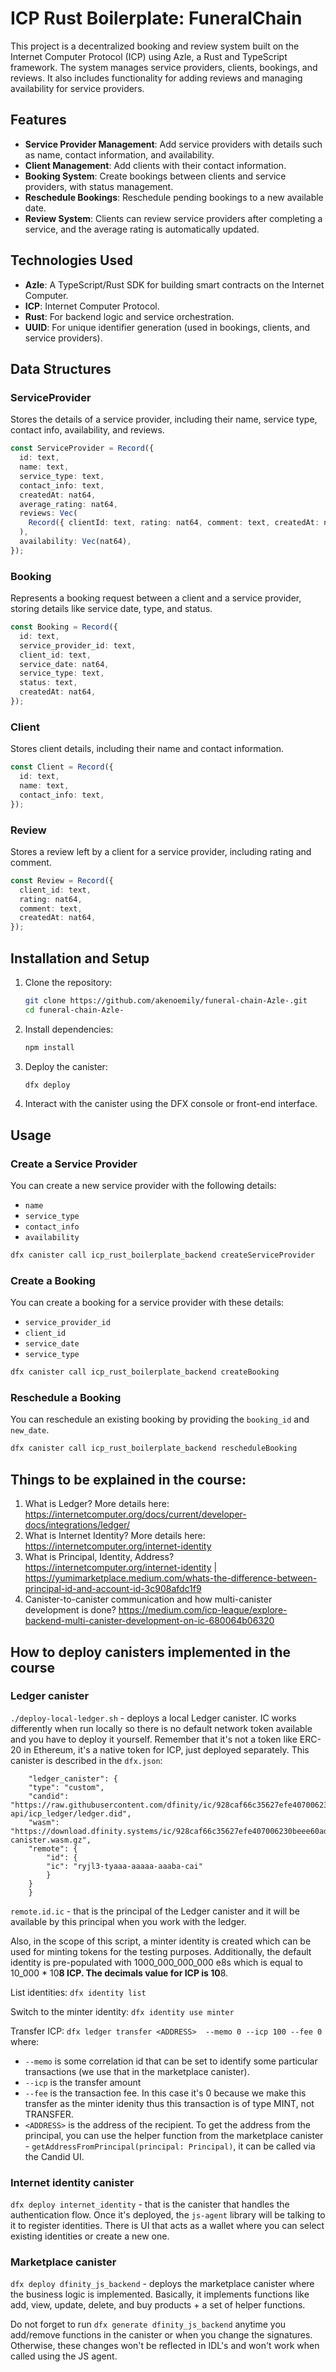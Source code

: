 
# ICP Rust Boilerplate: FuneralChain

This project is a decentralized booking and review system built on the Internet Computer Protocol (ICP) using Azle, a Rust and TypeScript framework. The system manages service providers, clients, bookings, and reviews. It also includes functionality for adding reviews and managing availability for service providers.

## Features

- **Service Provider Management**: Add service providers with details such as name, contact information, and availability.
- **Client Management**: Add clients with their contact information.
- **Booking System**: Create bookings between clients and service providers, with status management.
- **Reschedule Bookings**: Reschedule pending bookings to a new available date.
- **Review System**: Clients can review service providers after completing a service, and the average rating is automatically updated.

## Technologies Used

- **Azle**: A TypeScript/Rust SDK for building smart contracts on the Internet Computer.
- **ICP**: Internet Computer Protocol.
- **Rust**: For backend logic and service orchestration.
- **UUID**: For unique identifier generation (used in bookings, clients, and service providers).

## Data Structures

### ServiceProvider

Stores the details of a service provider, including their name, service type, contact info, availability, and reviews.

```typescript
const ServiceProvider = Record({
  id: text,
  name: text,
  service_type: text,
  contact_info: text,
  createdAt: nat64,
  average_rating: nat64,
  reviews: Vec(
    Record({ clientId: text, rating: nat64, comment: text, createdAt: nat64 })
  ),
  availability: Vec(nat64),
});
```

### Booking

Represents a booking request between a client and a service provider, storing details like service date, type, and status.

```typescript
const Booking = Record({
  id: text,
  service_provider_id: text,
  client_id: text,
  service_date: nat64,
  service_type: text,
  status: text,
  createdAt: nat64,
});
```

### Client

Stores client details, including their name and contact information.

```typescript
const Client = Record({
  id: text,
  name: text,
  contact_info: text,
});
```

### Review

Stores a review left by a client for a service provider, including rating and comment.

```typescript
const Review = Record({
  client_id: text,
  rating: nat64,
  comment: text,
  createdAt: nat64,
});
```

## Installation and Setup

1. Clone the repository:

   ```bash
   git clone https://github.com/akenoemily/funeral-chain-Azle-.git
   cd funeral-chain-Azle-
   ```

2. Install dependencies:

   ```bash
   npm install
   ```

3. Deploy the canister:

   ```bash
   dfx deploy
   ```

4. Interact with the canister using the DFX console or front-end interface.

## Usage

### Create a Service Provider

You can create a new service provider with the following details:

- `name`
- `service_type`
- `contact_info`
- `availability`

```typescript
dfx canister call icp_rust_boilerplate_backend createServiceProvider
```

### Create a Booking

You can create a booking for a service provider with these details:

- `service_provider_id`
- `client_id`
- `service_date`
- `service_type`

```typescript
dfx canister call icp_rust_boilerplate_backend createBooking
```

### Reschedule a Booking

You can reschedule an existing booking by providing the `booking_id` and `new_date`.

```typescript
dfx canister call icp_rust_boilerplate_backend rescheduleBooking

```


## Things to be explained in the course:
1. What is Ledger? More details here: https://internetcomputer.org/docs/current/developer-docs/integrations/ledger/
2. What is Internet Identity? More details here: https://internetcomputer.org/internet-identity
3. What is Principal, Identity, Address? https://internetcomputer.org/internet-identity | https://yumimarketplace.medium.com/whats-the-difference-between-principal-id-and-account-id-3c908afdc1f9
4. Canister-to-canister communication and how multi-canister development is done? https://medium.com/icp-league/explore-backend-multi-canister-development-on-ic-680064b06320

## How to deploy canisters implemented in the course

### Ledger canister
`./deploy-local-ledger.sh` - deploys a local Ledger canister. IC works differently when run locally so there is no default network token available and you have to deploy it yourself. Remember that it's not a token like ERC-20 in Ethereum, it's a native token for ICP, just deployed separately.
This canister is described in the `dfx.json`:
```
	"ledger_canister": {
  	"type": "custom",
  	"candid": "https://raw.githubusercontent.com/dfinity/ic/928caf66c35627efe407006230beee60ad38f090/rs/rosetta-api/icp_ledger/ledger.did",
  	"wasm": "https://download.dfinity.systems/ic/928caf66c35627efe407006230beee60ad38f090/canisters/ledger-canister.wasm.gz",
  	"remote": {
    	"id": {
      	"ic": "ryjl3-tyaaa-aaaaa-aaaba-cai"
    	}
  	}
	}
```
`remote.id.ic` - that is the principal of the Ledger canister and it will be available by this principal when you work with the ledger.

Also, in the scope of this script, a minter identity is created which can be used for minting tokens
for the testing purposes.
Additionally, the default identity is pre-populated with 1000_000_000_000 e8s which is equal to 10_000 * 10**8 ICP.
The decimals value for ICP is 10**8.

List identities:
`dfx identity list`

Switch to the minter identity:
`dfx identity use minter`

Transfer ICP:
`dfx ledger transfer <ADDRESS>  --memo 0 --icp 100 --fee 0`
where:
 - `--memo` is some correlation id that can be set to identify some particular transactions (we use that in the marketplace canister).
 - `--icp` is the transfer amount
 - `--fee` is the transaction fee. In this case it's 0 because we make this transfer as the minter idenity thus this transaction is of type MINT, not TRANSFER.
 - `<ADDRESS>` is the address of the recipient. To get the address from the principal, you can use the helper function from the marketplace canister - `getAddressFromPrincipal(principal: Principal)`, it can be called via the Candid UI.


### Internet identity canister

`dfx deploy internet_identity` - that is the canister that handles the authentication flow. Once it's deployed, the `js-agent` library will be talking to it to register identities. There is UI that acts as a wallet where you can select existing identities
or create a new one.

### Marketplace canister

`dfx deploy dfinity_js_backend` - deploys the marketplace canister where the business logic is implemented.
Basically, it implements functions like add, view, update, delete, and buy products + a set of helper functions.

Do not forget to run `dfx generate dfinity_js_backend` anytime you add/remove functions in the canister or when you change the signatures.
Otherwise, these changes won't be reflected in IDL's and won't work when called using the JS agent.

